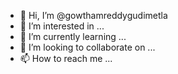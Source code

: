 - 👋 Hi, I’m @gowthamreddygudimetla
- 👀 I’m interested in ...
- 🌱 I’m currently learning ...
- 💞️ I’m looking to collaborate on ...
- 📫 How to reach me ...

<!---
gowthamreddygudimetla/gowthamreddygudimetla is a ✨ special ✨ repository because its `README.md` (this file) appears on your GitHub profile.
You can click the Preview link to take a look at your changes.
--->
